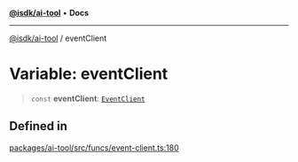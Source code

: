 [**@isdk/ai-tool**](../README.md) • **Docs**

***

[@isdk/ai-tool](../globals.md) / eventClient

# Variable: eventClient

> `const` **eventClient**: [`EventClient`](../classes/EventClient.md)

## Defined in

[packages/ai-tool/src/funcs/event-client.ts:180](https://github.com/isdk/ai-tool.js/blob/fe6b47f429fb128627d2210e367fa914b891d314/src/funcs/event-client.ts#L180)
